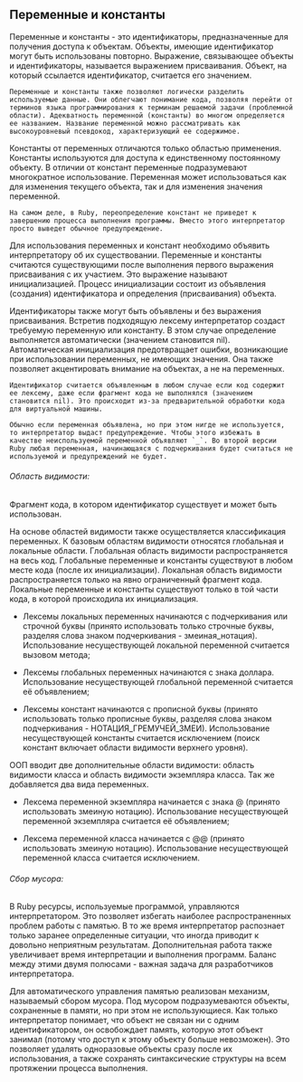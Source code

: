 ## Переменные и константы

Переменные и константы - это идентификаторы, предназначенные для получения доступа к объектам. Объекты, имеющие идентификатор могут быть использованы повторно. Выражение, связывающее объекты и идентификаторы, называется выражением присваивания. Объект, на который ссылается идентификатор, считается его значением.

~~~~~ note
Переменные и константы также позволяют логически разделить используемые данные. Они облегчают понимание кода, позволяя перейти от терминов языка программирования к терминам решаемой задачи (проблемной области). Адекватность переменной (константы) во многом определяется ее названием. Название переменной можно рассматривать как высокоуровневый псевдокод, характеризующий ее содержимое.
~~~~~

Константы от переменных отличаются только областью применения. Константы используются для доступа к единственному постоянному объекту. В отличии от констант переменные подразумевают многократное использование. Переменная может использоваться как для изменения текущего объекта, так и для изменения значения переменной.

~~~~~ note
На самом деле, в Ruby, переопределение констант не приведет к завершению процесса выполнения программы. Вместо этого интерпретатор просто выведет обычное предупреждение.
~~~~~

Для использования переменных и констант необходимо объявить интерпретатору об их существовании. Переменные и константы считаются существующими после выполнения первого выражения присваивания с их участием. Это выражение называют инициализацией. Процесс инициализации состоит из объявления (создания) идентификатора и определения (присваивания) объекта.

Идентификаторы также могут быть объявлены и без выражения присваивания. Встретив подходящую лексему интерпретатор создаст требуемую переменную или константу. В этом случае определение выполняется автоматически (значением становится nil). Автоматическая инициализация предотвращает ошибки, возникающие при использовании переменных, не имеющих значения. Она также позволяет акцентировать внимание на объектах, а не на переменных.

~~~~~ note
Идентификатор считается объявленным в любом случае если код содержит ее лексему, даже если фрагмент кода не выполнялся (значением становится nil). Это происходит из-за предварительной обработки кода для виртуальной машины.
~~~~~

~~~~~ note
Обычно если переменная объявлена, но при этом нигде не используется, то интерпретатор выдаст предупреждение. Чтобы этого избежать в качестве неиспользуемой переменной объявляют `_`. Во второй версии Ruby любая переменная, начинающаяся с подчеркивания будет считаться не используемой и предупреждений не будет.
~~~~~

###### Область видимости:

Фрагмент кода, в котором идентификатор существует и может быть использован.

На основе областей видимости также осуществляется классификация переменных. К базовым областям видимости относятся глобальная и локальные области. Глобальная область видимости распространяется на весь код. Глобальные переменные и константы существуют в любом месте кода (после их инициализации).	Локальная область видимости распространяется только на явно ограниченный фрагмент кода. Локальные переменные и константы существуют только в той части кода, в которой происходила их инициализация.

+ Лексемы локальных переменных начинаются с подчеркивания или строчной буквы (принято использовать только строчные буквы, разделяя слова знаком подчеркивания - змеиная_нотация). Использование несуществующей локальной переменной считается вызовом метода;

+ Лексемы глобальных переменных начинаются с знака доллара. Использование несуществующей глобальной переменной считается её объявлением;

+ Лексемы констант начинаются с прописной буквы (принято использовать только прописные буквы, разделяя слова знаком подчеркивания - НОТАЦИЯ_ГРЕМУЧЕЙ_ЗМЕИ). Использование несуществующей константы считается исключением (поиск констант включает области видимости верхнего уровня).

ООП вводит две дополнительные области видимости: область видимости класса и область видимости экземпляра класса. Так же добавляется два вида переменных.

+ Лексема переменной экземпляра начинается с знака @ (принято использовать змеиную нотацию). Использование несуществующей переменной экземпляра считается её объявлением;

+ Лексема переменной класса начинается с @@ (принято использовать змеиную нотацию). Использование несуществующей переменной класса считается исключением.

###### Сбор мусора:

В Ruby ресурсы, используемые программой, управляются интерпретатором. Это позволяет избегать наиболее распространенных проблем работы с памятью. В то же время интерпретатор распознает только заранее определенные ситуации, что иногда приводит к довольно неприятным результатам. Дополнительная работа также увеличивает время интерпретации и выполнения программ. Баланс между этими двумя полюсами - важная задача для разработчиков интерпретатора.

Для автоматического управления памятью реализован механизм, называемый сбором мусора. Под мусором подразумеваются объекты, сохраненные в памяти, но при этом не использующиеся. Как только интерпретатор понимает, что объект не связан ни с одним идентификатором, он освобождает память, которую этот объект занимал (потому что доступ к этому объекту больше невозможен). Это позволяет удалять одноразовые объекты сразу после их использования, а также сохранять синтаксические структуры на всем протяжении процесса выполнения.
